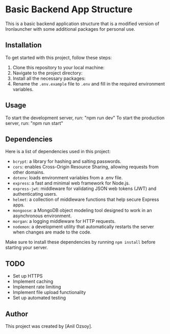 # Basic Backend App Structure

This is a basic backend application structure that is a modified version of Ironlauncher with some additional packages for personal use.

## Installation

To get started with this project, follow these steps:

1. Clone this repository to your local machine:
2. Navigate to the project directory:
3. Install all the necessary packages:
4. Rename the `.env.example` file to `.env` and fill in the required environment variables.

## Usage

To start the development server, run: "npm run dev"
To start the production server, run: "npm run start"

## Dependencies

Here is a list of dependencies used in this project:

- `bcrypt`: a library for hashing and salting passwords.
- `cors`: enables Cross-Origin Resource Sharing, allowing requests from other domains.
- `dotenv`: loads environment variables from a .env file.
- `express`: a fast and minimal web framework for Node.js.
- `express-jwt`: middleware for validating JSON web tokens (JWT) and authenticating users.
- `helmet`: a collection of middleware functions that help secure Express apps.
- `mongoose`: a MongoDB object modeling tool designed to work in an asynchronous environment.
- `morgan`: a logging middleware for HTTP requests.
- `nodemon`: a development utility that automatically restarts the server when changes are made to the code.

Make sure to install these dependencies by running `npm install` before starting your server.

## TODO

- Set up HTTPS
- Implement caching
- Implement rate limiting
- Implement file upload functionality
- Set up automated testing

## Author

This project was created by [Anil Ozsoy].
